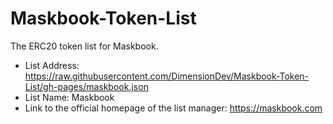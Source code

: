 # Maskbook-Token-List

The ERC20 token list for Maskbook.

- List Address: https://raw.githubusercontent.com/DimensionDev/Maskbook-Token-List/gh-pages/maskbook.json
- List Name: Maskbook
- Link to the official homepage of the list manager: https://maskbook.com
